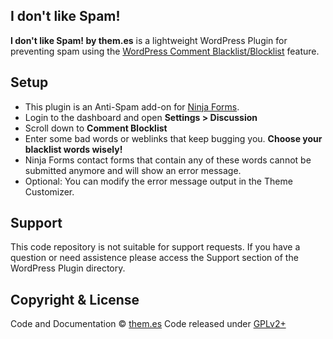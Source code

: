 ## I don't like Spam!

**I don't like Spam! by them.es** is a lightweight WordPress Plugin for preventing spam using the [WordPress Comment Blacklist/Blocklist](https://codex.wordpress.org/Combating_Comment_Spam#Comment_Blacklist) feature.

## Setup
* This plugin is an Anti-Spam add-on for [Ninja Forms](https://wordpress.org/plugins/ninja-forms).
* Login to the dashboard and open **Settings > Discussion**
* Scroll down to **Comment Blocklist**
* Enter some bad words or weblinks that keep bugging you. **Choose your blacklist words wisely!**
* Ninja Forms contact forms that contain any of these words cannot be submitted anymore and will show an error message.
* Optional: You can modify the error message output in the Theme Customizer.

## Support
This code repository is not suitable for support requests. If you have a question or need assistence please access the Support section of the WordPress Plugin directory.

## Copyright & License
Code and Documentation &copy; [them.es](https://them.es)
Code released under [GPLv2+](https://www.gnu.org/licenses/gpl-2.0.html)